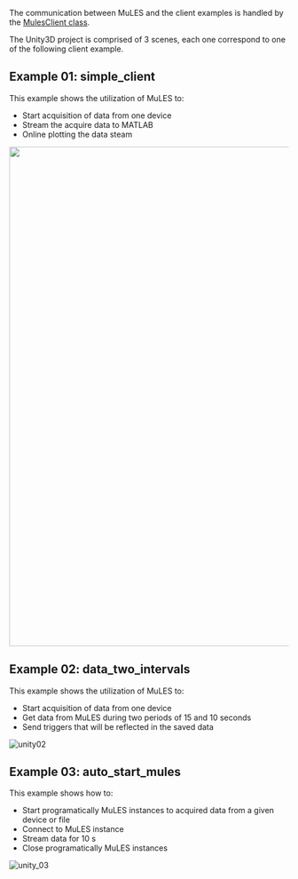 The communication between MuLES and the client examples is handled by the [MulesClient class](https://github.com/rcassani/MuLES-client-examples/blob/main/unity3d/Assets/Scripts/MulesClient.cs).

The Unity3D project is comprised of 3 scenes, each one correspond to one of the following client example.

## Example 01: simple_client
This example shows the utilization of MuLES to:
- Start acquisition of data from one device
- Stream the acquire data to MATLAB
- Online plotting the data steam 

<p align="center">
<img src="https://user-images.githubusercontent.com/8238803/104816501-ac05f480-57e9-11eb-9abe-6a16250c1c8f.gif" width="900">
</p>

## Example 02: data_two_intervals
This example shows the utilization of MuLES to:
- Start acquisition of data from one device
- Get data from MuLES during two periods of 15 and 10 seconds
- Send triggers that will be reflected in the saved data

![unity02](https://user-images.githubusercontent.com/8238803/104816503-af00e500-57e9-11eb-8894-a75935a4afb4.PNG)

## Example 03: auto_start_mules
This example shows how to:
- Start programatically MuLES instances to acquired data from a given device or file
- Connect to MuLES instance
- Stream data for 10 s
- Close programatically MuLES instances  

![unity_03](https://user-images.githubusercontent.com/8238803/104816505-b1633f00-57e9-11eb-8ff9-1fd4a8cc724e.PNG)


